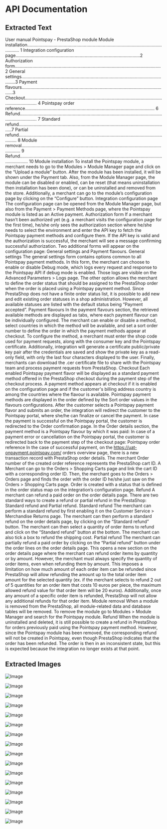 # API Documentation

## Extracted Text

User manual
Pointspay - PrestaShop module
Module installation...................................................................................................................... 1
Integration configuration page...................................................................................................2
Authorization form....................................................................................................................2
General settings.......................................................................................................................3
Payment flavours.....................................................................................................................3
Checkout...................................................................................................................................... 4
Pointspay order reference....................................................................................................... 6
Refund.......................................................................................................................................... 7
Standard refund.......................................................................................................................7
Partial refund........................................................................................................................... 8
Module removal........................................................................................................................... 9
Refund................................................................................................................................... 10
Module installation
To install the Pointspay module, a merchant needs to go to the Modules > Module Manager
page and click on the “Upload a module” button. After the module has been installed, it will be
shown under the Payment tab.
Also, from the Module Manager page, the module can be disabled or enabled, can be reset
(that means uninstallation then installation has been done), or can be uninstalled and removed
from the store. Additionally, a merchant can go to the module’s configuration page by clicking on
the “Configure” button.
Integration configuration page
The configuration page can be opened from the Module Manager page, but also from the
Payment > Payment Methods page, where the Pointspay module is listed as an Active
payment.
Authorization form
If a merchant hasn’t been authorized yet (e.g. a merchant visits the configuration page for the
first time), he/she only sees the authorization section where he/she needs to select the
environment and enter the API key to fetch the Pointspay payment methods and configure
them.
If the API key is valid and the authorization is successful, the merchant will see a message
confirming successful authorization. Two additional forms will appear on the configuration page:
General settings and Payment flavours.
General settings
The general settings form contains options common to all Pointspay payment methods.
In this form, the merchant can choose to enable or disable Debug mode, which logs every
request and response to the Pointspay API if debug mode is enabled. Those logs are visible on
the Advanced Parameters > Logs page.
The other option allows the merchant to define the order status that should be assigned to the
PrestaShop order when the order is placed using a Pointspay payment method. Since
PrestaShop does not have a finite order status list, it is possible to add new and edit existing
order statuses in a shop administration. However, all available statuses are listed with the
default status being “Payment accepted”.
Payment flavours
In the payment flavours section, the retrieved available methods are displayed as tabs, where
each payment flavour can be individually configured.
The merchant can enable or disable a method, select countries in which the method will be
available, and set a sort order number to define the order in which the payment methods appear
at checkout.
To configure the method, a merchant must enter the shop code used for payment requests,
along with the consumer key and the Pointspay certificate.
Additionally, integration will generate a certificate public/private key pair after the credentials are
saved and show the private key as a read-only field, with only the last four characters displayed
to the user.
Finally, merchants can download the .cer certificate file to share with the Pointspay team and
process payment requests from PrestaShop.
Checkout
Each enabled Pointspay payment flavor will be displayed as a standard payment method
offered in the PrestaShop checkout during the payment step of the checkout process.
A payment method appears at checkout if it is enabled on the configuration page and if the
customer's billing address country is among the countries where the flavour is available.
Pointspay payment methods are displayed in the order defined by the Sort order values in the
flavours configurations.
After the customer selects a Pointspay payment flavor and submits an order, the integration will
redirect the customer to the Pointspay portal, where she/he can finalize or cancel the payment.
In case the payment is successful on the Pointspay portal, the customer is redirected to the
Order confirmation page. In the Order details section, the payment method is a Pointspay
flavour by which it was paid:
In case of a payment error or cancellation on the Pointspay portal, the customer is redirected
back to the payment step of the checkout page:
Pointspay order reference
In the case of successful payment, on the https://uat-onpayment.pointspay.com/ orders
overview page, there is a new transaction record with PrestaShop order details.
The merchant Order number of the created order reference represents the PrestaShop cart ID.
A Merchant can go to the Orders > Shopping Carts page and link the cart ID with a
corresponding order ID.
Then, the merchant goes to the Orders > Orders page and finds the order with the order ID
he/she just saw on the Orders > Shopping Carts page. Order is created with a status that is
defined in the order status map on the integration’s configuration page.
Refund
A merchant can refund a paid order on the order details page. There are two standard ways to
create a refund or partial refund in the PrestaShop: Standard refund and Partial refund.
Standard refund
The merchant can perform a standard refund by first enabling it on the Customer Service >
Merchandise Returns page.
The merchant can then perform a standard refund on the order details page, by clicking on the
“Standard refund” button.
The merchant can then select a quantity of order items to refund and click on the “Standard
refund” button at the bottom. The merchant can also tick a box to refund the shipping cost.
Partial refund
The merchant can partially refund a paid order by clicking on the “Partial refund” button under
the order lines on the order details page. This opens a new section on the order details page
where the merchant can refund order items by quantity or by amount.
However, the merchant must always specify the quantity of order items, even when refunding
them by amount. This imposes a limitation on how much amount of each order item can be
refunded since PrestaShop will allow refunding the amount up to the total order item amount for
the selected quantity (ex. if the merchant selects to refund 2 out of 5 quantities for an order item
that costs 10 euros per piece, the maximum allowed refund value for that order item will be 20
euros). Additionally, once any amount of a specific order item is refunded, PrestaShop will not
allow any additional refunds for that order item.
Module removal
When a module is removed from the PrestaShop, all module-related data and database tables
will be removed. To remove the module go to Modules > Module Manager and search for the
Pointspay module.
Refund
When the module is uninstalled and deleted, it is still possible to create a refund in PrestaShop
for orders previously paid using the Pointspay payment method. However, since the Pointspay
module has been removed, the corresponding refund will not be created in Pointspay, even
though PrestaShop indicates that the order has been refunded.
The order is then in an inconsistent state, but this is expected because the integration no longer
exists at that point.


## Extracted Images

![Image](C:\Users\DanishAnsari_vo4m0y3\ConvertToMDProject\api-documentation\img\image_1_10.png)

![Image](C:\Users\DanishAnsari_vo4m0y3\ConvertToMDProject\api-documentation\img\image_2_28.png)

![Image](C:\Users\DanishAnsari_vo4m0y3\ConvertToMDProject\api-documentation\img\image_2_29.png)

![Image](C:\Users\DanishAnsari_vo4m0y3\ConvertToMDProject\api-documentation\img\image_3_32.png)

![Image](C:\Users\DanishAnsari_vo4m0y3\ConvertToMDProject\api-documentation\img\image_4_35.png)

![Image](C:\Users\DanishAnsari_vo4m0y3\ConvertToMDProject\api-documentation\img\image_5_38.png)

![Image](C:\Users\DanishAnsari_vo4m0y3\ConvertToMDProject\api-documentation\img\image_5_39.png)

![Image](C:\Users\DanishAnsari_vo4m0y3\ConvertToMDProject\api-documentation\img\image_6_44.png)

![Image](C:\Users\DanishAnsari_vo4m0y3\ConvertToMDProject\api-documentation\img\image_6_45.png)

![Image](C:\Users\DanishAnsari_vo4m0y3\ConvertToMDProject\api-documentation\img\image_7_49.png)

![Image](C:\Users\DanishAnsari_vo4m0y3\ConvertToMDProject\api-documentation\img\image_7_50.png)

![Image](C:\Users\DanishAnsari_vo4m0y3\ConvertToMDProject\api-documentation\img\image_8_53.png)

![Image](C:\Users\DanishAnsari_vo4m0y3\ConvertToMDProject\api-documentation\img\image_8_54.png)

![Image](C:\Users\DanishAnsari_vo4m0y3\ConvertToMDProject\api-documentation\img\image_9_57.png)

![Image](C:\Users\DanishAnsari_vo4m0y3\ConvertToMDProject\api-documentation\img\image_9_58.png)

![Image](C:\Users\DanishAnsari_vo4m0y3\ConvertToMDProject\api-documentation\img\image_10_61.png)

